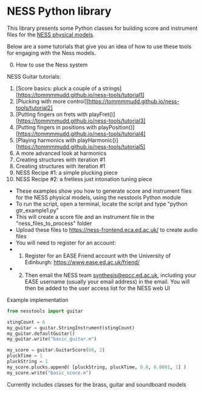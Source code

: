 # NESS Python library

This library presents some Python classes for building score and instrument files for the [NESS physical models](http://ness.music.ed.ac.uk).

Below are a some tutorials that give you an idea of how to use these tools for engaging with the Ness models.

0. How to use the Ness system

NESS Guitar tutorials:
1. [Score basics: pluck a couple of a strings][https://tommmmudd.github.io/ness-tools/tutorial1]
2. [Plucking with more control][https://tommmmudd.github.io/ness-tools/tutorial2]
3. [Putting fingers on frets with playFret()][https://tommmmudd.github.io/ness-tools/tutorial3]
4. [Putting fingers in positions with playPosition()][https://tommmmudd.github.io/ness-tools/tutorial4]
5. [Playing harmonics with playHarmonic()][https://tommmmudd.github.io/ness-tools/tutorial5]
6. A more advanced look at harmonics
7. Creating structures with iteration #1
8. Creating structures with iteration #1
9. NESS Recipe #1: a simple plucking piece
10. NESS Recipe #2: a fretless just intonation tuning piece

- These examples show you how to generate score and instrument files for the NESS physical models, using the nesstools Python module
- To run the script, open a terminal, locate the script and type "python gtr_example1.py"
- This will create a score file and an instrument file in the "ness_files_to_process" folder
- Upload these files to https://ness-frontend.eca.ed.ac.uk/ to create audio files
- You will need to register for an account:
- 1) Register for an EASE Friend account with the University of Edinburgh: https://www.ease.ed.ac.uk/friend/
- 2) Then email the NESS team synthesis@epcc.ed.ac.uk, including your EASE username (usually your email address) in the email.  You will then be added to the user access list for the NESS web UI


Example implementation

```python
from nesstools import guitar

stingCount = 6
my_guitar = guitar.StringInstrument(stingCount)
my_guitar.defaultGuitar()
my_guitar.write("basic_guitar.m")

my_score = guitar.GuitarScore(60, 2)       
pluckTime = 1
pluckString = 1
my_score.plucks.append( [pluckString, pluckTime, 0.8, 0.0001, 1] )
my_score.write("basic_score.m")
```

Currently includes classes for the brass, guitar and soundboard models
